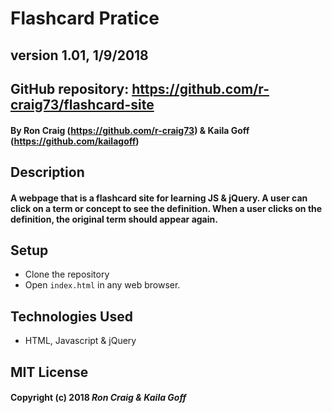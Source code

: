 # Flashcard Pratice
## version 1.01, 1/9/2018

## GitHub repository: https://github.com/r-craig73/flashcard-site

#### By Ron Craig (https://github.com/r-craig73) & Kaila Goff (https://github.com/kailagoff)

## Description
#### A webpage that is a flashcard site for learning JS & jQuery. A user can click on a term or concept to see the definition. When a user clicks on the definition, the original term should appear again.

## Setup
* Clone the repository
* Open `index.html` in any web browser.

## Technologies Used
* HTML, Javascript & jQuery

## MIT License

#### Copyright (c) 2018 _Ron Craig & Kaila Goff_